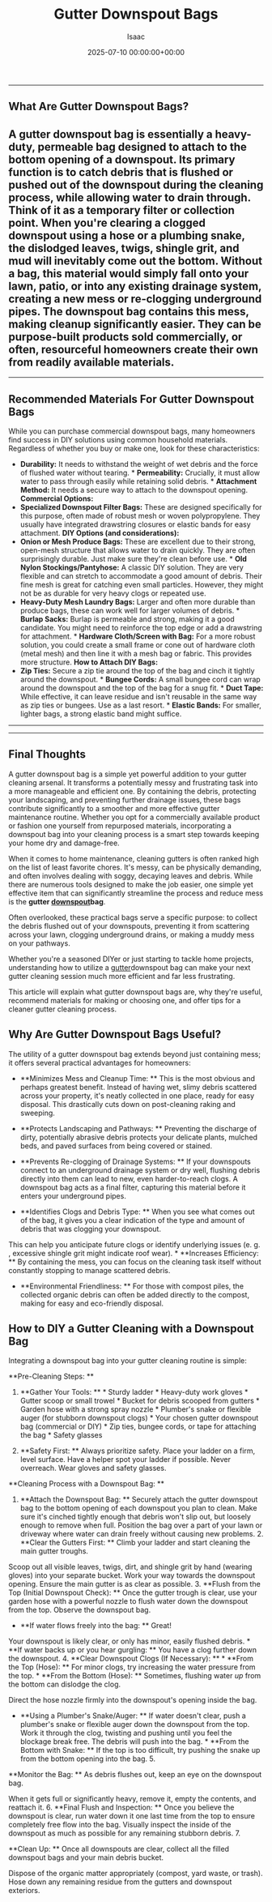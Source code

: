 ﻿---
title: Gutter Downspout Bags
description: When it comes to home maintenance, cleaning gutters is often ranked high on the list of least favorite chores. It's messy, can be physically demanding, and...
slug: /gutter-downspout-bags/
date: 2025-07-10 00:00:00+00:00
lastmod: 2025-07-10 00:00:00+03:00
author: Isaac
categories:
- Home Maintenance
- Gutters
tags:
- home-maintenance
- gutter
- downspout
layout: post
---
---
## What Are Gutter Downspout Bags?
A **gutter downspout bag** is essentially a heavy-duty, permeable bag designed to attach to the bottom opening of a downspout. Its primary function is to catch debris that is flushed or pushed out of the downspout during the cleaning process, while allowing water to drain through.
Think of it as a temporary filter or collection point. When you're clearing a clogged downspout using a hose or a plumbing snake, the dislodged leaves, twigs, shingle grit, and mud will inevitably come out the bottom. Without a bag, this material would simply fall onto your lawn, patio, or into any existing drainage system, creating a new mess or re-clogging underground pipes. The downspout bag contains this mess, making cleanup significantly easier.
They can be purpose-built products sold commercially, or often, resourceful homeowners create their own from readily available materials.
---
---
## Recommended Materials For Gutter Downspout Bags
While you can purchase commercial downspout bags, many homeowners find success in DIY solutions using common household materials. Regardless of whether you buy or make one, look for these characteristics:
* **Durability:** It needs to withstand the weight of wet debris and the force of flushed water without tearing. * **Permeability:** Crucially, it must allow water to pass through easily while retaining solid debris. * **Attachment Method:** It needs a secure way to attach to the downspout opening.
**Commercial Options:**
* **Specialized Downspout Filter Bags:** These are designed specifically for this purpose, often made of robust mesh or woven polypropylene. They usually have integrated drawstring closures or elastic bands for easy attachment.
**DIY Options (and considerations):**
* **Onion or Mesh Produce Bags:** These are excellent due to their strong, open-mesh structure that allows water to drain quickly. They are often surprisingly durable. Just make sure they're clean before use. * **Old Nylon Stockings/Pantyhose:** A classic DIY solution. They are very flexible and can stretch to accommodate a good amount of debris. Their fine mesh is great for catching even small particles. However, they might not be as durable for very heavy clogs or repeated use.
* **Heavy-Duty Mesh Laundry Bags:** Larger and often more durable than produce bags, these can work well for larger volumes of debris. * **Burlap Sacks:** Burlap is permeable and strong, making it a good candidate. You might need to reinforce the top edge or add a drawstring for attachment. * **Hardware Cloth/Screen with Bag:** For a more robust solution, you could create a small frame or cone out of hardware cloth (metal mesh) and then line it with a mesh bag or fabric.
This provides more structure.
**How to Attach DIY Bags:**
* **Zip Ties:** Secure a zip tie around the top of the bag and cinch it tightly around the downspout. * **Bungee Cords:** A small bungee cord can wrap around the downspout and the top of the bag for a snug fit. * **Duct Tape:** While effective, it can leave residue and isn't reusable in the same way as zip ties or bungees. Use as a last resort. * **Elastic Bands:** For smaller, lighter bags, a strong elastic band might suffice.
---
---
## Final Thoughts
A gutter downspout bag is a simple yet powerful addition to your gutter cleaning arsenal. It transforms a potentially messy and frustrating task into a more manageable and efficient one. By containing the debris, protecting your landscaping, and preventing further drainage issues, these bags contribute significantly to a smoother and more effective gutter maintenance routine.
Whether you opt for a commercially available product or fashion one yourself from repurposed materials, incorporating a downspout bag into your cleaning process is a smart step towards keeping your home dry and damage-free.

When it comes to home maintenance, cleaning gutters is often ranked high on the list of least favorite chores. It's messy, can be physically demanding, and often involves dealing with soggy, decaying leaves and debris. While there are numerous tools designed to make the job easier, one simple yet effective item that can significantly streamline the process and reduce mess is the **gutter [downspout](https://pestpolicy.com/gutter-downspout-adapter/)bag**.

Often overlooked, these practical bags serve a specific purpose: to collect the debris flushed out of your downspouts, preventing it from scattering across your lawn, clogging underground drains, or making a muddy mess on your pathways.

Whether you're a seasoned DIYer or just starting to tackle home projects, understanding how to utilize a [gutter](https://pestpolicy.com/guide-to-quieting-gutters-and-downspouts/)downspout bag can make your next gutter cleaning session much more efficient and far less frustrating.

This article will explain what gutter downspout bags are, why they're useful, recommend materials for making or choosing one, and offer tips for a cleaner gutter cleaning process.

##  Why Are Gutter Downspout Bags Useful?

The utility of a gutter downspout bag extends beyond just containing mess; it offers several practical advantages for homeowners:

* **Minimizes Mess and Cleanup Time: ** This is the most obvious and perhaps greatest benefit. Instead of having wet, slimy debris scattered across your property, it's neatly collected in one place, ready for easy disposal. This drastically cuts down on post-cleaning raking and sweeping.

* **Protects Landscaping and Pathways: ** Preventing the discharge of dirty, potentially abrasive debris protects your delicate plants, mulched beds, and paved surfaces from being covered or stained.

* **Prevents Re-clogging of Drainage Systems: ** If your downspouts connect to an underground drainage system or dry well, flushing debris directly into them can lead to new, even harder-to-reach clogs. A downspout bag acts as a final filter, capturing this material before it enters your underground pipes.

* **Identifies Clogs and Debris Type: ** When you see what comes out of the bag, it gives you a clear indication of the type and amount of debris that was clogging your downspout.

This can help you anticipate future clogs or identify underlying issues (e. g. , excessive shingle grit might indicate roof wear). * **Increases Efficiency: ** By containing the mess, you can focus on the cleaning task itself without constantly stopping to manage scattered debris.

* **Environmental Friendliness: ** For those with compost piles, the collected organic debris can often be added directly to the compost, making for easy and eco-friendly disposal.

##  How to DIY a Gutter Cleaning with a Downspout Bag

Integrating a downspout bag into your gutter cleaning routine is simple:

**Pre-Cleaning Steps: **

1. **Gather Your Tools: ** * Sturdy ladder * Heavy-duty work gloves * Gutter scoop or small trowel * Bucket for debris scooped from gutters * Garden hose with a strong spray nozzle * Plumber's snake or flexible auger (for stubborn downspout clogs) * Your chosen gutter downspout bag (commercial or DIY) * Zip ties, bungee cords, or tape for attaching the bag * Safety glasses

2. **Safety First: ** Always prioritize safety. Place your ladder on a firm, level surface. Have a helper spot your ladder if possible. Never overreach. Wear gloves and safety glasses.

**Cleaning Process with a Downspout Bag: **

1. **Attach the Downspout Bag: ** Securely attach the gutter downspout bag to the bottom opening of each downspout you plan to clean. Make sure it's cinched tightly enough that debris won't slip out, but loosely enough to remove when full. Position the bag over a part of your lawn or driveway where water can drain freely without causing new problems. 2. **Clear the Gutters First: ** Climb your ladder and start cleaning the main gutter troughs.

Scoop out all visible leaves, twigs, dirt, and shingle grit by hand (wearing gloves) into your separate bucket. Work your way towards the downspout opening. Ensure the main gutter is as clear as possible. 3. **Flush from the Top (Initial Downspout Check): ** Once the gutter trough is clear, use your garden hose with a powerful nozzle to flush water down the downspout from the top. Observe the downspout bag.

* **If water flows freely into the bag: ** Great!

Your downspout is likely clear, or only has minor, easily flushed debris. * **If water backs up or you hear gurgling: ** You have a clog further down the downspout. 4. **Clear Downspout Clogs (If Necessary): ** * **From the Top (Hose): ** For minor clogs, try increasing the water pressure from the top. * **From the Bottom (Hose): ** Sometimes, flushing water *up* from the bottom can dislodge the clog.

Direct the hose nozzle firmly into the downspout's opening inside the bag.

* **Using a Plumber's Snake/Auger: ** If water doesn't clear, push a plumber's snake or flexible auger down the downspout from the top. Work it through the clog, twisting and pushing until you feel the blockage break free. The debris will push into the bag. * **From the Bottom with Snake: ** If the top is too difficult, try pushing the snake up from the bottom opening into the bag. 5.

**Monitor the Bag: ** As debris flushes out, keep an eye on the downspout bag.

When it gets full or significantly heavy, remove it, empty the contents, and reattach it. 6. **Final Flush and Inspection: ** Once you believe the downspout is clear, run water down it one last time from the top to ensure completely free flow into the bag. Visually inspect the inside of the downspout as much as possible for any remaining stubborn debris. 7.

**Clean Up: ** Once all downspouts are clear, collect all the filled downspout bags and your main debris bucket.

Dispose of the organic matter appropriately (compost, yard waste, or trash). Hose down any remaining residue from the gutters and downspout exteriors.

